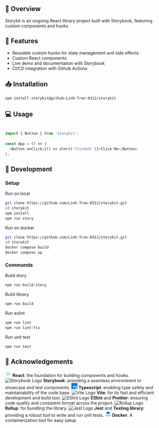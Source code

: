 ## 🚀 Overview
Storykit is an ongoing React library project built with Storybook, featuring custom components and hooks

## 🌟 Features
- Reusable custom hooks for state management and side effects
- Custom React components
- Live demo and documentation with Storybook
- CI/CD integration with Github Actions

## 📥 Installation 
```bash
npm install storykit@github:Linh-Tran-0312/storykit
```
## 💻 Usage
```javascript

import { Button } from 'storykit';

const App = () => (
  <Button onClick={() => alert('Clicked!')}>Click Me</Button>
);

```
## 🔧 Development
### Setup
Run on local
```bash
git clone https://github.com/Linh-Tran-0312/storykit.git
cd storykit
npm install
npm run story
```
Run on docker
```bash
git clone https://github.com/Linh-Tran-0312/storykit.git
cd storykit
docker compose build
docker compose up
```
### Commands
Build story
```bash
npm run build-story
```
Build library
```bash
npm run build
```
Run eslint
```bash
npm run lint
npm run lint:fix
```
Run unit test
```bash
npm run test
```


## 🙏 Acknowledgements
 <img src="https://raw.githubusercontent.com/github/explore/main/topics/react/react.png" alt="React Logo" width="20" height="20" />  **React**: the foundation for building components and hooks.
<img src="https://avatars.githubusercontent.com/u/22632046?v=4" alt="Storybook Logo" width="20" height="20" />  **Storybook**: providing a seamless environment to showcase and test components.
<img src="https://raw.githubusercontent.com/github/explore/main/topics/typescript/typescript.png" alt="Typescript Logo" width="20" height="20" />  **Typescript**: enabling type safety and maintainability of the code base.
<img src="https://vitejs.dev/logo.svg" alt="Vite Logo" width="20" height="20" />  **Vite**: for its fast and efficient development and build tool.
<img src="https://upload.wikimedia.org/wikipedia/commons/e/e3/ESLint_logo.svg" alt="ESlint Logo" width="20" height="20" />  **ESlint** and **Prettier**: ensuring code quality and consistent format across the project.
<img src="https://encrypted-tbn0.gstatic.com/images?q=tbn:ANd9GcSIY6EsR0nkKYt0FLUJ3cmPOrzetrgP_1EGxQ&s" alt="Rollup Logo" width="20" height="20" />  **Rollup**: for bundling the library.
<img src="https://raw.githubusercontent.com/facebook/jest/main/website/static/img/jest.png" alt="Jest Logo" width="20" height="20" />   **Jest** and **Testing library**: providing a robust tool to write and run unit tests.
<img src="https://raw.githubusercontent.com/github/explore/main/topics/docker/docker.png" alt="Docker Logo" width="20" height="20" />  **Docker**:  A containerization tool for easy setup.

